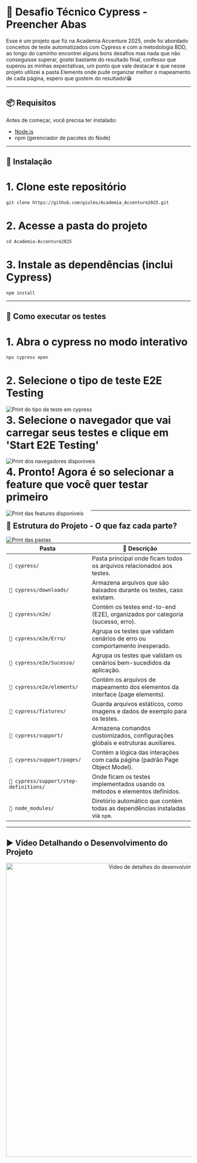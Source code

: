 # 🤖 Desafio Técnico Cypress - Preencher Abas

Esse é um projeto que fiz na Academia Accenture 2025, onde foi abordado conceitos de teste automatizados com Cypress e com a metodologia BDD, ao longo do caminho encontrei alguns bons desafios mas nada que não conseguisse superar, gostei bastante do resultado final, confesso que superou as minhas expectativas, um ponto que vale destacar é que nesse projeto utilizei a pasta Elements onde pude organizar melhor o mapeamento de cada página, espero que gostem do resultado!😁

---

## 📦 Requisitos

Antes de começar, você precisa ter instalado:

- [Node.js](https://nodejs.org/)
- npm (gerenciador de pacotes do Node)

---

## 🚀 Instalação

# 1. Clone este repositório 
```
git clone https://github.com/giulms/Academia_Accenture2025.git
```
# 2. Acesse a pasta do projeto
```
cd Academia-Accenture2025
```
# 3. Instale as dependências (inclui Cypress)
```
npm install
```
---

## 🧪 Como executar os testes

# 1. Abra o cypress no modo interativo
```
npx cypress open
```
# 2. Selecione o tipo de teste E2E Testing

<p align="center">
  <img src="https://github.com/user-attachments/assets/4ca9bde7-d333-48b7-bfbb-7e49b2a7b31a" alt="Print do tipo de teste em cypress" style="margin-right: 20px; float: left;" />
</p>

# 3. Selecione o navegador que vai carregar seus testes e clique em 'Start E2E Testing'

<p align="center">
  <img src="https://github.com/user-attachments/assets/e8daf0c6-62e7-4d11-98fe-ce2b55b547c1" alt="Print dos navegadores disponiveis" style="margin-right: 20px; float: left;" />
</p>

# 4. Pronto! Agora é so selecionar a feature que você quer testar primeiro

<p align="center">
  <img src="https://github.com/user-attachments/assets/04c00bb8-2145-4132-8ae3-f43d5a63a5be" alt="Print das features disponiveis" style="margin-right: 20px; float: left;" />
</p>

---

## 📂 Estrutura do Projeto - O que faz cada parte?

<p align="center">
  <img src="https://github.com/user-attachments/assets/6da5210c-579a-4316-bbd5-a2e8d9ebbe85" alt="Print das pastas" style="margin-right: 20px; float: left;" />
</p>

| Pasta                             | 🧾 Descrição                                                                 |
|-----------------------------------|------------------------------------------------------------------------------|
| `📁 cypress/`                      | Pasta principal onde ficam todos os arquivos relacionados aos testes.       |
| `📁 cypress/downloads/`           | Armazena arquivos que são baixados durante os testes, caso existam.         |
| `📁 cypress/e2e/`                 | Contém os testes end-to-end (E2E), organizados por categoria (sucesso, erro).|
| `📁 cypress/e2e/Erro/`           | Agrupa os testes que validam cenários de erro ou comportamento inesperado.  |
| `📁 cypress/e2e/Sucesso/`        | Agrupa os testes que validam os cenários bem-sucedidos da aplicação.        |
| `📁 cypress/e2e/elements/`       | Contém os arquivos de mapeamento dos elementos da interface (page elements).|
| `📁 cypress/fixtures/`            | Guarda arquivos estáticos, como imagens e dados de exemplo para os testes.  |
| `📁 cypress/support/`             | Armazena comandos customizados, configurações globais e estruturas auxiliares.|
| `📁 cypress/support/pages/`      | Contém a lógica das interações com cada página (padrão Page Object Model).  |
| `📁 cypress/support/step-definitions/` | Onde ficam os testes implementados usando os métodos e elementos definidos.  |
| `📁 node_modules/`                | Diretório automático que contém todas as dependências instaladas via `npm`. |

---
## ▶️  Vídeo Detalhando o Desenvolvimento do Projeto

<div style="text-align: center;">
  <a href="https://youtu.be/Opw-NqOWjBg" target="_blank">
    <img src="https://github.com/user-attachments/assets/95602afe-9510-48f6-9000-21e8e01d86df"
         alt="Vídeo de detalhes do desenvolvimento"
         width="800" />
  </a>
</div>
